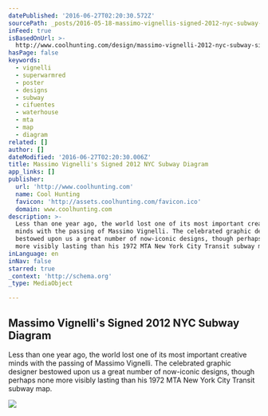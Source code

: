 ```yaml
---
datePublished: '2016-06-27T02:20:30.572Z'
sourcePath: _posts/2016-05-18-massimo-vignellis-signed-2012-nyc-subway-diagram.md
inFeed: true
isBasedOnUrl: >-
  http://www.coolhunting.com/design/massimo-vignelli-2012-nyc-subway-signed-poster
hasPage: false
keywords:
  - vignelli
  - superwarmred
  - poster
  - designs
  - subway
  - cifuentes
  - waterhouse
  - mta
  - map
  - diagram
related: []
author: []
dateModified: '2016-06-27T02:20:30.006Z'
title: Massimo Vignelli's Signed 2012 NYC Subway Diagram
app_links: []
publisher:
  url: 'http://www.coolhunting.com'
  name: Cool Hunting
  favicon: 'http://assets.coolhunting.com/favicon.ico'
  domain: www.coolhunting.com
description: >-
  Less than one year ago, the world lost one of its most important creative
  minds with the passing of Massimo Vignelli. The celebrated graphic designer
  bestowed upon us a great number of now-iconic designs, though perhaps none
  more visibly lasting than his 1972 MTA New York City Transit subway map.
inLanguage: en
inNav: false
starred: true
_context: 'http://schema.org'
_type: MediaObject

---
```

<article style=""><h1>Massimo Vignelli's Signed 2012 NYC Subway Diagram</h1><p>Less than one year ago, the world lost one of its most important creative minds with the passing of Massimo Vignelli. The celebrated graphic designer bestowed upon us a great number of now-iconic designs, though perhaps none more visibly lasting than his 1972 MTA New York City Transit subway map.</p><img src="http://assets.coolhunting.com/coolhunting/2015/01/large_massimo-vignelli-mta-poster-hero.jpg" /></article>